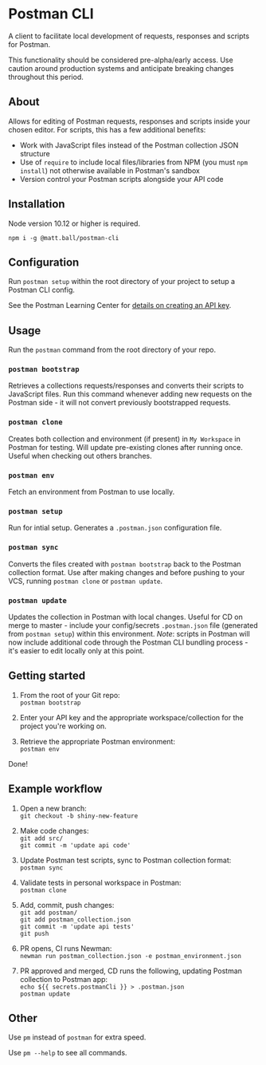 # Postman CLI

A client to facilitate local development of requests, responses and scripts for Postman.

This functionality should be considered pre-alpha/early access. Use caution around production systems and anticipate breaking changes throughout this period.

## About

Allows for editing of Postman requests, responses and scripts inside your chosen editor. For scripts, this has a few additional benefits:

- Work with JavaScript files instead of the Postman collection JSON structure
- Use of `require` to include local files/libraries from NPM (you must `npm install`) not otherwise available in Postman's sandbox 
- Version control your Postman scripts alongside your API code

## Installation

Node version 10.12 or higher is required.

`npm i -g @matt.ball/postman-cli`

## Configuration

Run `postman setup` within the root directory of your project to setup a Postman CLI config.

See the Postman Learning Center for [details on creating an API key](https://learning.getpostman.com/docs/postman/postman-api/intro-api/).

## Usage

Run the `postman` command from the root directory of your repo.

### `postman bootstrap`

Retrieves a collections requests/responses and converts their scripts to JavaScript files. Run this command whenever adding new requests on the Postman side - it will not convert previously bootstrapped requests.

### `postman clone`

Creates both collection and environment (if present) in `My Workspace` in Postman for testing. Will update pre-existing clones after running once. Useful when checking out others branches.

### `postman env`

Fetch an environment from Postman to use locally.

### `postman setup`

Run for intial setup. Generates a `.postman.json` configuration file.

### `postman sync`

Converts the files created with `postman bootstrap` back to the Postman collection format. Use after making changes and before pushing to your VCS, running `postman clone` or `postman update`.

### `postman update`

Updates the collection in Postman with local changes. Useful for CD on merge to master - include your config/secrets `.postman.json` file (generated from `postman setup`) within this environment. _Note_: scripts in Postman will now include additional code through the Postman CLI bundling process - it's easier to edit locally only at this point.

## Getting started

1. From the root of your Git repo:  
`postman bootstrap`  

2. Enter your API key and the appropriate workspace/collection for the project you're working on.

3. Retrieve the appropriate Postman environment:  
`postman env`

Done!

## Example workflow

1. Open a new branch:  
`git checkout -b shiny-new-feature`  

2. Make code changes:  
`git add src/`  
`git commit -m 'update api code'`  

3. Update Postman test scripts, sync to Postman collection format:  
`postman sync`  

4. Validate tests in personal workspace in Postman:  
`postman clone`  

5. Add, commit, push changes:  
`git add postman/`  
`git add postman_collection.json`  
`git commit -m 'update api tests'`  
`git push`  

6. PR opens, CI runs Newman:  
`newman run postman_collection.json -e postman_environment.json`  

7. PR approved and merged, CD runs the following, updating Postman collection to Postman app:  
`echo ${{ secrets.postmanCli }} > .postman.json`  
`postman update`  

## Other

Use `pm` instead of `postman` for extra speed.

Use `pm --help` to see all commands.
